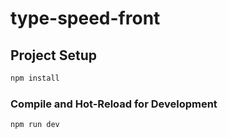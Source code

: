 # type-speed-front

## Project Setup

```sh
npm install
```

### Compile and Hot-Reload for Development

```sh
npm run dev
```

